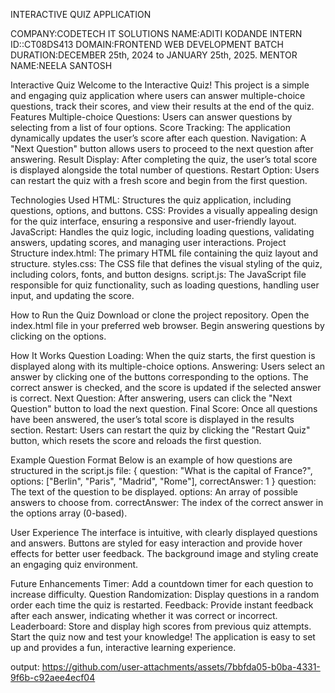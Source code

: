 INTERACTIVE QUIZ APPLICATION

COMPANY:CODETECH IT SOLUTIONS
NAME:ADITI KODANDE
INTERN ID::CT08DS413
DOMAIN:FRONTEND WEB DEVELOPMENT
BATCH DURATION:DECEMBER 25th, 2024 to JANUARY 25th, 2025.
MENTOR NAME:NEELA SANTOSH


Interactive Quiz
Welcome to the Interactive Quiz! This project is a simple and engaging quiz application where users can answer multiple-choice questions, track their scores, and view their results at the end of the quiz.
Features
Multiple-choice Questions: Users can answer questions by selecting from a list of four options.
Score Tracking: The application dynamically updates the user’s score after each question.
Navigation: A "Next Question" button allows users to proceed to the next question after answering.
Result Display: After completing the quiz, the user’s total score is displayed alongside the total number of questions.
Restart Option: Users can restart the quiz with a fresh score and begin from the first question.

Technologies Used
HTML: Structures the quiz application, including questions, options, and buttons.
CSS: Provides a visually appealing design for the quiz interface, ensuring a responsive and user-friendly layout.
JavaScript: Handles the quiz logic, including loading questions, validating answers, updating scores, and managing user interactions.
Project Structure
index.html: The primary HTML file containing the quiz layout and structure.
styles.css: The CSS file that defines the visual styling of the quiz, including colors, fonts, and button designs.
script.js: The JavaScript file responsible for quiz functionality, such as loading questions, handling user input, and updating the score.

How to Run the Quiz
Download or clone the project repository.
Open the index.html file in your preferred web browser.
Begin answering questions by clicking on the options.

How It Works
Question Loading: When the quiz starts, the first question is displayed along with its multiple-choice options.
Answering: Users select an answer by clicking one of the buttons corresponding to the options. The correct answer is checked, and the score is updated if the selected answer is correct.
Next Question: After answering, users can click the "Next Question" button to load the next question.
Final Score: Once all questions have been answered, the user’s total score is displayed in the results section.
Restart: Users can restart the quiz by clicking the "Restart Quiz" button, which resets the score and reloads the first question.

Example Question Format
Below is an example of how questions are structured in the script.js file:
{
    question: "What is the capital of France?",
    options: ["Berlin", "Paris", "Madrid", "Rome"],
    correctAnswer: 1
}
question: The text of the question to be displayed.
options: An array of possible answers to choose from.
correctAnswer: The index of the correct answer in the options array (0-based).

User Experience
The interface is intuitive, with clearly displayed questions and answers.
Buttons are styled for easy interaction and provide hover effects for better user feedback.
The background image and styling create an engaging quiz environment.

Future Enhancements
Timer: Add a countdown timer for each question to increase difficulty.
Question Randomization: Display questions in a random order each time the quiz is restarted.
Feedback: Provide instant feedback after each answer, indicating whether it was correct or incorrect.
Leaderboard: Store and display high scores from previous quiz attempts.
Start the quiz now and test your knowledge! The application is easy to set up and provides a fun, interactive learning experience.

output:
https://github.com/user-attachments/assets/7bbfda05-b0ba-4331-9f6b-c92aee4ecf04
